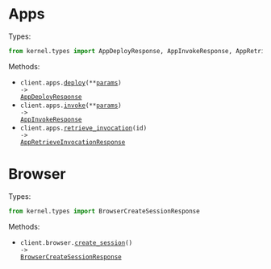 # Apps

Types:

```python
from kernel.types import AppDeployResponse, AppInvokeResponse, AppRetrieveInvocationResponse
```

Methods:

- <code title="post /apps/deploy">client.apps.<a href="./src/kernel/resources/apps.py">deploy</a>(\*\*<a href="src/kernel/types/app_deploy_params.py">params</a>) -> <a href="./src/kernel/types/app_deploy_response.py">AppDeployResponse</a></code>
- <code title="post /apps/invoke">client.apps.<a href="./src/kernel/resources/apps.py">invoke</a>(\*\*<a href="src/kernel/types/app_invoke_params.py">params</a>) -> <a href="./src/kernel/types/app_invoke_response.py">AppInvokeResponse</a></code>
- <code title="get /apps/invocations/{id}">client.apps.<a href="./src/kernel/resources/apps.py">retrieve_invocation</a>(id) -> <a href="./src/kernel/types/app_retrieve_invocation_response.py">AppRetrieveInvocationResponse</a></code>

# Browser

Types:

```python
from kernel.types import BrowserCreateSessionResponse
```

Methods:

- <code title="post /browser">client.browser.<a href="./src/kernel/resources/browser.py">create_session</a>() -> <a href="./src/kernel/types/browser_create_session_response.py">BrowserCreateSessionResponse</a></code>
